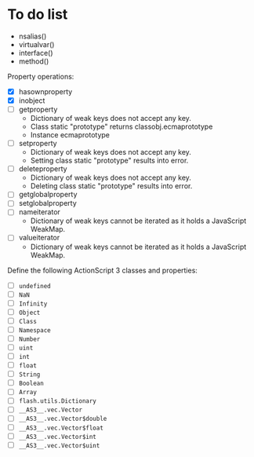 # To do list

- nsalias()
- virtualvar()
- interface()
- method()

Property operations:

- [x] hasownproperty
- [x] inobject
- [ ] getproperty
  - Dictionary of weak keys does not accept any key.
  - Class static "prototype" returns classobj.ecmaprototype
  - Instance ecmaprototype
- [ ] setproperty
  - Dictionary of weak keys does not accept any key.
  - Setting class static "prototype" results into error.
- [ ] deleteproperty
  - Dictionary of weak keys does not accept any key.
  - Deleting class static "prototype" results into error.
- [ ] getglobalproperty
- [ ] setglobalproperty
- [ ] nameiterator
  - Dictionary of weak keys cannot be iterated as it holds a JavaScript WeakMap.
- [ ] valueiterator
  - Dictionary of weak keys cannot be iterated as it holds a JavaScript WeakMap.

Define the following ActionScript 3 classes and properties:

- [ ] `undefined`
- [ ] `NaN`
- [ ] `Infinity`
- [ ] `Object`
- [ ] `Class`
- [ ] `Namespace`
- [ ] `Number`
- [ ] `uint`
- [ ] `int`
- [ ] `float`
- [ ] `String`
- [ ] `Boolean`
- [ ] `Array`
- [ ] `flash.utils.Dictionary`
- [ ] `__AS3__.vec.Vector`
- [ ] `__AS3__.vec.Vector$double`
- [ ] `__AS3__.vec.Vector$float`
- [ ] `__AS3__.vec.Vector$int`
- [ ] `__AS3__.vec.Vector$uint`